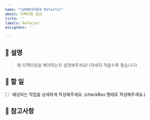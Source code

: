 ```yaml
---
name: "\U0001F6E0️ Refactor"
about: 리팩터링 필요
title: ''
labels: Refactor
assignees: ''

---
```


## 📄 설명

> 왜 리팩터링을 해야하는지 설명해주세요! (자세히 적을수록 좋습니다)

## 🏁 할 일

- [ ] 예상되는 작업을 상세하게 작성해주세요. (checkBox 형태로 작성해주세요.)

## 🫡 참고사항
